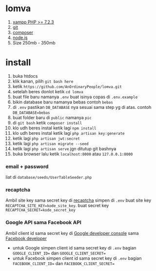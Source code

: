 # lomva
1. [xampp PHP >= 7.2.3](https://www.apachefriends.org/download.html)
1. [git](https://git-scm.com/downloads)
1. [composer](https://getcomposer.org/download/)
1. [node.js](https://nodejs.org/en/download/current/)
1. Size 250mb - 350mb

# install
1. buka htdocs
1. klik kanan, pilih `git bash here`
1. ketik `https://github.com/AnOrdinaryPeople/lomva.git`
1. setelah beres donlot ketik `cd lomva`
1. buat file baru namanya `.env` buat isinya copas di `.env.example`
1. bikin database baru namanya bebas contoh `bebas`
1. di `.env` pastikan `DB_DATABASE` nya sesuai sama step yg di atas. contoh `DB_DATABASE=bebas`
1. buat folder baru di `public` namanya `pic`
1. di `git bash` ketik `composer install`
1. klo udh beres instal ketik lagi `npm install`
1. klo udh beres instal ketik lagi `php artisan key:generate`
1. ketik lagi `php artisan jwt:secret`
1. ketik lagi `php artisan migrate --seed`
1. ketik lagi `php artisan serve` jgn ditutup git bashnya
1. buka browser lalu ketik `localhost:8000` atau `127.0.0.1:8000`

### email + password
liat di `database/seeds/UserTableSeeder.php`

### recaptcha
Ambil site key sama secret key di [recaptcha](https://www.google.com/recaptcha) simpen di `.env` buat site key `RECAPTCHA_SITE_KEY=kode_site_key`. buat secret key `RECAPTCHA_SECRET=kode_secret_key`

### Google API sama Facebook API
Ambil client id sama secret key di [Google developer console](https://console.developers.google.com) sama [Facebook developer](https://developers.facebook.com)

- untuk Google simpen client id sama secret key di `.env` bagian `GOOGLE_CLIENT_ID=` dan `GOOGLE_CLIENT_SECRET=`
- untuk Facebook simpen client id sama secret key di `.env` bagian `FACEBOOK_CLIENT_ID=` dan `FACEBOOK_CLIENT_SECRET=`
